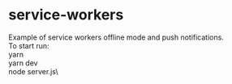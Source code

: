# service-workers
Example of service workers offline mode and push notifications.\
To start run:\
yarn\
yarn dev\
node server.js\
